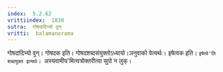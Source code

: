 ```yaml
---
index:  5.2.62
vrittiindex:  1838
sutra:  गोषदादिभ्यो वुन्
vritti:  balamanorama 
---
```


गोषदादिभ्यो वुन्। गोषदक इति। गोषदशब्दसंयुक्तोऽध्यायो।ञनुवाको वेत्यर्थः। इषेत्वक इति। `इषेत्वे'ति शब्दयुक्त इत्यर्थः। `अस्यवामीय'मित्यत्रोक्तरीत्या सुपो न लुक्। 

